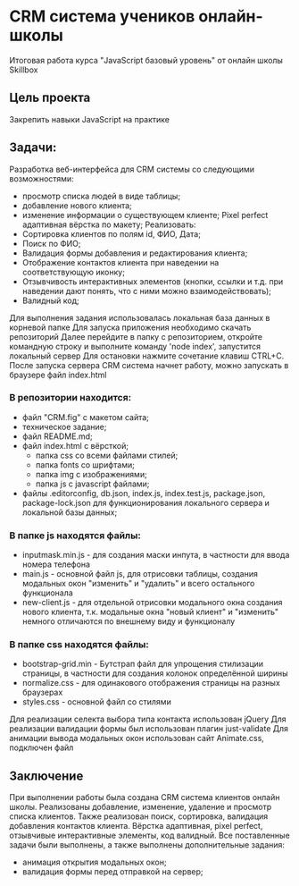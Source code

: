 # CRM система учеников онлайн-школы 
Итоговая работа курса "JavaScript базовый уровень" от онлайн школы Skillbox

## Цель проекта
Закрепить навыки JavaScript на практике

## Задачи: 
Разработка веб-интерфейса для CRM системы со следующими возможностями: 
- просмотр списка людей в виде таблицы;
- добавление нового клиента;
- изменение информации о существующем клиенте;
Pixel perfect адаптивная вёрстка по макету;
Реализовать:
- Сортировка клиентов по полям id, ФИО, Дата;
- Поиск по ФИО;
- Валидация формы добавления и редактирования клиента;
- Отображение контактов клиента при наведении на соответствующую иконку;
- Отзывчивость интерактивных элементов (кнопки, ссылки и т.д. при наведении дают понять, что с ними можно взаимодействовать);
- Валидный код;

Для выполнения задания использовалась локальная база данных в корневой папке
Для запуска приложения необходимо скачать репозиторий
Далее перейдите в папку с репозиторием, откройте командную строку и выполните команду 'node index', запустится локальный сервер 
Для остановки нажмите сочетание клавиш CTRL+C.
После запуска сервера CRM система начнет работу, можно запускать в браузере файл index.html

### В репозитории находится:
  - файл "CRM.fig" с макетом сайта;
  - техническое задание;
  - файл README.md;
  - файл index.html с вёрсткой;
	- папка css со всеми файлами стилей;
	- папка fonts со шрифтами;
	- папка img с изображениями;
	- папка js с javascript файлами;
  - файлы .editorconfig, db.json, index.js, index.test.js, package.json, package-lock.json для функционирования локального сервера и локальной базы данных;

### В папке js находятся файлы:
  - inputmask.min.js - для создания маски инпута, в частности для ввода номера телефона
  - main.js - основной файл js, для отрисовки таблицы, создания модальных окон "изменить" и "удалить" и всего остального функционала
  - new-client.js - для отдельной отрисовки модального окна создания нового клиента, т.к. модальные окна "новый клиент" и "изменить" немного отличаются по внешнему виду и функционалу

### В папке css находятся файлы:
  - bootstrap-grid.min - Бутстрап файл для упрощения стилизации страницы, в частности для создания колонок определённой ширины
  - normalize.css - для одинакового отображения страницы на разных браузерах
  - styles.css - основной файл со стилями

Для реализации селекта выбора типа контакта использован jQuery
Для реализации валидации формы был использован плагин just-validate
Для анимации вывода модальных окон использован сайт Animate.css, подключен файл  <link rel="stylesheet" href="https://cdnjs.cloudflare.com/ajax/libs/animate.css/4.1.1/animate.min.css"/>

## Заключение
При выполнении работы была создана CRM система клиентов онлайн школы. Реализованы добавление, изменение, удаление и просмотр списка  клиентов. Также реализован поиск, сортировка, валидация добавления контактов клиента. Вёрстка адаптивная, pixel perfect, отзывчивые интерактивные элементы, код валидный. Все поставленные задачи были выполнены, а также выполнены дополнительные задания:
- анимация открытия модальных окон;
- валидация формы перед отправкой на сервер;

